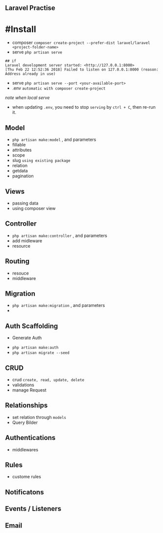 ## Laravel Practise


# #Install
- composer `composer create-project --prefer-dist laravel/laravel <project-folder-name>`
- serve `php artisan serve`
```
## if
Laravel development server started: <http://127.0.0.1:8000>
[Thu Feb 22 12:52:36 2018] Failed to listen on 127.0.0.1:8000 (reason: Address already in use)
```
- serve `php artisan serve --port <your-available-port>`
- .env `automatic with composer create-project`

*note when local serve*
- when updating `.env`, you need to stop `serving` by `ctrl + C`, then re-run it.
## Model
- `php artisan make:model` , and parameters
- fillable
- attributes
- scope
- slug `using existing package`
- relation
- getdata
- pagination

## Views
- passing data
- using composer view 

## Controller
- `php artisan make:controller` , and parameters
- add midleware
- resource

## Routing
- resouce
- middleware

## Migration
- `php artisan make:migration` , and parameters
- 

## Auth Scaffolding 
* Generate Auth
- `php artisan make:auth`
- `php artisan migrate --seed`



## CRUD
- crud `create, read, update, delete`
- validations
- manage Request

## Relationships
- set relation through `models`
- Query Bilder

## Authentications
- middlewares

## Rules
- custome rules

## Notificatons

## Events / Listeners

## Email


